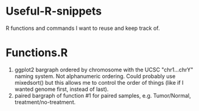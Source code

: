 # Useful-R-snippets
R functions and commands I want to reuse and keep track of. 

# Functions.R
1) ggplot2 bargraph ordered by chromosome with the UCSC "chr1...chrY" naming system. Not alphanumeric ordering. Could probably use mixedsort() but this allows me to control the order of things (like if I wanted genome first, instead of last). 
2) paired bargraph of function #1 for paired samples, e.g. Tumor/Normal, treatment/no-treatment. 
